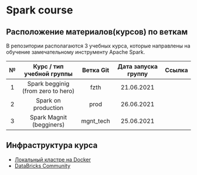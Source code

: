 # Spark course


## Расположение материалов(курсов) по веткам

В репозитории располагаются 3 учебных курса, которые направлены на обучение замечательному инструменту Apache Spark.

|№|Курс / тип учебной группы| Ветка Git | Дата запуска группу | Ссылка|
|:---:|:---:|:---:|:---:|:---:|
|1| Spark begginig (from zero to hero) | fzth | 21.06.2021 ||
|2| Spark on production | prod | 26.06.2021 ||
|3| Spark Magnit (begginers) | mgnt_tech | 25.06.2021||


## Инфраструктура курса

- [Локальный кластре на Docker](https://github.com/NameArtem/hadoop-spark-standalone-docker)
- [DataBricks Community](/tutorials/databricks_tutorial)
